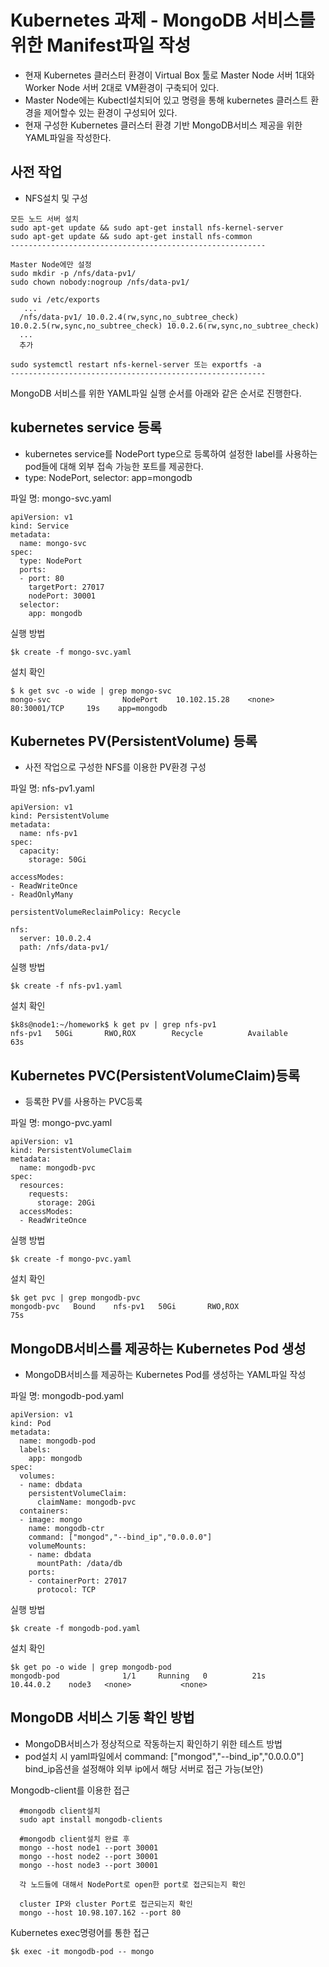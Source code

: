 # Kubernetes 과제 - MongoDB 서비스를 위한 Manifest파일 작성
  - 현재 Kubernetes 클러스터 환경이 Virtual Box 툴로 Master Node 서버 1대와 Worker Node 서버 2대로 VM환경이 구축되어 있다.
  - Master Node에는 Kubectl설치되어 있고 명령을 통해 kubernetes 클러스트 환경을 제어할수 있는 환경이 구성되어 있다.
  - 현재 구성한 Kubernetes 클러스터 환경 기반 MongoDB서비스 제공을 위한 YAML파일을 작성한다.
 
## 사전 작업
  - NFS설치 및 구성
  ```
  모든 노드 서버 설치
  sudo apt-get update && sudo apt-get install nfs-kernel-server
  sudo apt-get update && sudo apt-get install nfs-common
  ---------------------------------------------------------
  
  Master Node에만 설정
  sudo mkdir -p /nfs/data-pv1/
  sudo chown nobody:nogroup /nfs/data-pv1/
  
  sudo vi /etc/exports
     ...
    /nfs/data-pv1/ 10.0.2.4(rw,sync,no_subtree_check) 10.0.2.5(rw,sync,no_subtree_check) 10.0.2.6(rw,sync,no_subtree_check)
    ...
    추가
    
  sudo systemctl restart nfs-kernel-server 또는 exportfs -a
  ---------------------------------------------------------
  ```

MongoDB 서비스를 위한 YAML파일 실행 순서를 아래와 같은 순서로 진행한다.

 ## kubernetes service 등록
  - kubernetes service를 NodePort type으로 등록하여 설정한 label를 사용하는 pod들에 대해 외부 접속 가능한 포트를 제공한다.
  - type: NodePort, selector: app=mongodb
  
  파일 명: mongo-svc.yaml
  ```
  apiVersion: v1
  kind: Service
  metadata:
    name: mongo-svc
  spec:
    type: NodePort
    ports:
    - port: 80
      targetPort: 27017
      nodePort: 30001
    selector:
      app: mongodb
  ```
  
  실행 방법
  ```
  $k create -f mongo-svc.yaml
  ```
  
  설치 확인
  ```
  $ k get svc -o wide | grep mongo-svc
  mongo-svc                NodePort    10.102.15.28    <none>        80:30001/TCP     19s    app=mongodb
  ```
  
## Kubernetes PV(PersistentVolume) 등록
  - 사전 작업으로 구성한 NFS를 이용한 PV환경 구성
  
  파일 명: nfs-pv1.yaml
  ```
  apiVersion: v1
  kind: PersistentVolume
  metadata:
    name: nfs-pv1
  spec:
    capacity:
      storage: 50Gi

  accessModes:
  - ReadWriteOnce
  - ReadOnlyMany

  persistentVolumeReclaimPolicy: Recycle

  nfs:
    server: 10.0.2.4
    path: /nfs/data-pv1/
  ```
  
  실행 방법
  ```
  $k create -f nfs-pv1.yaml
  ```
  
  설치 확인
  ```
  $k8s@node1:~/homework$ k get pv | grep nfs-pv1
  nfs-pv1   50Gi       RWO,ROX        Recycle          Available                                   63s
  ```

## Kubernetes PVC(PersistentVolumeClaim)등록
  - 등록한 PV를 사용하는 PVC등록
  
  파일 명: mongo-pvc.yaml
  ```
  apiVersion: v1
  kind: PersistentVolumeClaim
  metadata:
    name: mongodb-pvc
  spec:
    resources:
      requests:
        storage: 20Gi
    accessModes:
    - ReadWriteOnce
  ```
  
  실행 방법
  ```
  $k create -f mongo-pvc.yaml 
  ```
  
  설치 확인
  ```
  $k get pvc | grep mongodb-pvc
  mongodb-pvc   Bound    nfs-pv1   50Gi       RWO,ROX                       75s
  ```

## MongoDB서비스를 제공하는 Kubernetes Pod 생성
  - MongoDB서비스를 제공하는 Kubernetes Pod를 생성하는 YAML파일 작성
  
  파일 명: mongodb-pod.yaml
  ```
  apiVersion: v1
  kind: Pod
  metadata:
    name: mongodb-pod
    labels:
      app: mongodb
  spec:
    volumes:
    - name: dbdata
      persistentVolumeClaim:
        claimName: mongodb-pvc
    containers:
    - image: mongo
      name: mongodb-ctr
      command: ["mongod","--bind_ip","0.0.0.0"]
      volumeMounts:
      - name: dbdata
        mountPath: /data/db
      ports:
      - containerPort: 27017
        protocol: TCP
  ```
  
  실행 방법
  ```
  $k create -f mongodb-pod.yaml 
  ```
  
  설치 확인
  ```
  $k get po -o wide | grep mongodb-pod
  mongodb-pod              1/1     Running   0          21s     10.44.0.2    node3   <none>           <none>
  ```


## MongoDB 서비스 기동 확인 방법
  - MongoDB서비스가 정상적으로 작동하는지 확인하기 위한 테스트 방법
  - pod설치 시 yaml파일에서 command: ["mongod","--bind_ip","0.0.0.0"] bind_ip옵션을 설정해야 외부 ip에서 해당 서버로 접근 가능(보안)
  
  Mongodb-client를 이용한 접근
  ```
    #mongodb client설치
    sudo apt install mongodb-clients
    
    #mongodb client설치 완료 후
    mongo --host node1 --port 30001
    mongo --host node2 --port 30001
    mongo --host node3 --port 30001
    
    각 노드들에 대해서 NodePort로 open한 port로 접근되는지 확인
    
    cluster IP와 cluster Port로 접근되는지 확인
    mongo --host 10.98.107.162 --port 80
  ```
  
   Kubernetes exec명령어를 통한 접근
   ```
   $k exec -it mongodb-pod -- mongo
   ```
